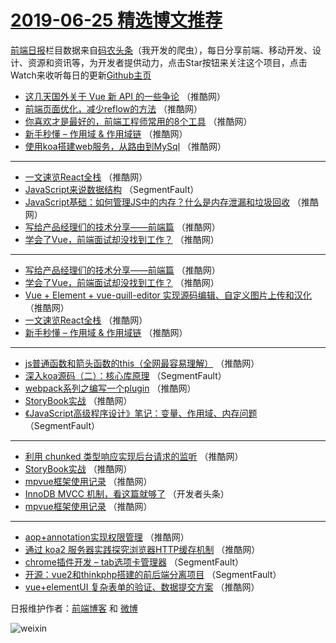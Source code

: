 # [2019-06-25 精选博文推荐](http://hao.caibaojian.com/date/2019/06/25)

[前端日报](http://caibaojian.com/c/news)栏目数据来自[码农头条](http://hao.caibaojian.com/)（我开发的爬虫），每日分享前端、移动开发、设计、资源和资讯等，为开发者提供动力，点击Star按钮来关注这个项目，点击Watch来收听每日的更新[Github主页](https://github.com/kujian/frontendDaily)
* [这几天国外关于 Vue 新 API 的一些争论](http://hao.caibaojian.com/116387.html) （推酷网）
* [前端页面优化，减少reflow的方法](http://hao.caibaojian.com/116386.html) （推酷网）
* [你喜欢才是最好的，前端工程师常用的8个工具](http://hao.caibaojian.com/116383.html) （推酷网）
* [新手秒懂 &#8211; 作用域 &amp; 作用域链](http://hao.caibaojian.com/116375.html) （推酷网）
* [使用koa搭建web服务，从路由到MySql](http://hao.caibaojian.com/116385.html) （推酷网）

***
* [一文速览React全栈](http://hao.caibaojian.com/116372.html) （推酷网）
* [JavaScript来说数据结构](http://hao.caibaojian.com/116271.html) （SegmentFault）
* [JavaScript基础：如何管理JS中的内存？什么是内存泄漏和垃圾回收](http://hao.caibaojian.com/116338.html) （推酷网）
* [写给产品经理们的技术分享——前端篇](http://hao.caibaojian.com/116355.html) （推酷网）
* [学会了Vue，前端面试却没找到工作？](http://hao.caibaojian.com/116378.html) （推酷网）

***
* [写给产品经理们的技术分享——前端篇](http://hao.caibaojian.com/116354.html) （推酷网）
* [学会了Vue，前端面试却没找到工作？](http://hao.caibaojian.com/116379.html) （推酷网）
* [Vue + Element + vue-quill-editor 实现源码编辑、自定义图片上传和汉化](http://hao.caibaojian.com/116361.html) （推酷网）
* [一文速览React全栈](http://hao.caibaojian.com/116373.html) （推酷网）
* [新手秒懂 &#8211; 作用域 &amp; 作用域链](http://hao.caibaojian.com/116374.html) （推酷网）

***
* [js普通函数和箭头函数的this（全网最容易理解）](http://hao.caibaojian.com/116345.html) （推酷网）
* [深入koa源码（二）：核心库原理](http://hao.caibaojian.com/116269.html) （SegmentFault）
* [webpack系列之编写一个plugin](http://hao.caibaojian.com/116363.html) （推酷网）
* [StoryBook实战](http://hao.caibaojian.com/116346.html) （推酷网）
* [《JavaScript高级程序设计》笔记：变量、作用域、内存问题](http://hao.caibaojian.com/116270.html) （SegmentFault）

***
* [利用 chunked 类型响应实现后台请求的监听](http://hao.caibaojian.com/116381.html) （推酷网）
* [StoryBook实战](http://hao.caibaojian.com/116347.html) （推酷网）
* [mpvue框架使用记录](http://hao.caibaojian.com/116365.html) （推酷网）
* [InnoDB MVCC 机制，看这篇就够了](http://hao.caibaojian.com/116303.html) （开发者头条）
* [mpvue框架使用记录](http://hao.caibaojian.com/116364.html) （推酷网）

***
* [aop+annotation实现权限管理](http://hao.caibaojian.com/116337.html) （推酷网）
* [通过 koa2 服务器实践探究浏览器HTTP缓存机制](http://hao.caibaojian.com/116384.html) （推酷网）
* [chrome插件开发 &#8211; tab选项卡管理器](http://hao.caibaojian.com/116273.html) （SegmentFault）
* [开源：vue2和thinkphp搭建的前后端分离项目](http://hao.caibaojian.com/116274.html) （SegmentFault）
* [vue+elementUI 复杂表单的验证、数据提交方案](http://hao.caibaojian.com/116367.html) （推酷网）

日报维护作者：[前端博客](http://caibaojian.com/) 和 [微博](http://caibaojian.com/go/weibo)

![weixin](https://user-images.githubusercontent.com/3055447/38468989-651132ac-3b80-11e8-8e6b-15122322a9d7.png)